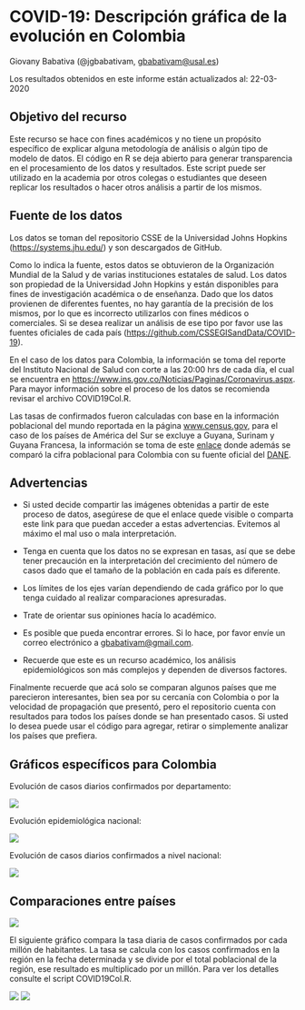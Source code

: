 # COVID-19: Descripción gráfica de la evolución en Colombia

Giovany Babativa (@jgbabativam, gbabativam@usal.es)

Los resultados obtenidos en este informe están actualizados al: 22-03-2020


## Objetivo del recurso

Este recurso se hace con fines académicos y no tiene un propósito específico de explicar alguna metodología de análisis o algún tipo de modelo de datos. El código en R se deja abierto para generar transparencia en el procesamiento de los datos y resultados. Este script puede ser utilizado en la academia por otros colegas o estudiantes que deseen replicar los resultados o hacer otros análisis a partir de los mismos.

## Fuente de los datos

Los datos se toman del repositorio CSSE de la Universidad Johns Hopkins (https://systems.jhu.edu/) y son descargados de GitHub. 

Como lo indica la fuente, estos datos se obtuvieron de la Organización Mundial de la Salud y de varias instituciones estatales de salud. Los datos son propiedad de la Universidad John Hopkins y están disponibles para fines de investigación académica o de enseñanza. Dado que los datos provienen de diferentes fuentes, no hay garantía de la precisión de los mismos, por lo que es incorrecto utilizarlos con fines médicos o comerciales. Si se desea realizar un análisis de ese tipo por favor use las fuentes oficiales de cada país (https://github.com/CSSEGISandData/COVID-19). 

En el caso de los datos para Colombia, la información se toma del reporte del Instituto Nacional de Salud con corte a las 20:00 hrs de cada día, el cual se encuentra en https://www.ins.gov.co/Noticias/Paginas/Coronavirus.aspx. Para mayor información sobre el proceso de los datos se recomienda revisar el archivo COVID19Col.R. 

Las tasas de confirmados fueron calculadas con base en la información poblacional del mundo reportada en la página www.census.gov, para el caso de los países de América del Sur se excluye a Guyana, Surinam y Guyana Francesa, la información se toma de este <a href="https://es.wikipedia.org/wiki/Anexo:Pa%C3%ADses_de_Am%C3%A9rica_del_Sur_por_poblaci%C3%B3n">enlace</a> donde además se comparó la cifra poblacional para Colombia con su fuente oficial del <a href="https://www.dane.gov.co/index.php/estadisticas-por-tema/demografia-y-poblacion/proyecciones-de-poblacion">DANE</a>.

## Advertencias

- Si usted decide compartir las imágenes obtenidas a partir de este  proceso de datos, asegúrese de que el enlace quede visible o comparta este link para que puedan acceder a estas advertencias. Evitemos al máximo el mal uso o mala interpretación.

- Tenga en cuenta que los datos no se expresan en tasas, así que se debe tener precaución en la interpretación del crecimiento del número de casos dado que el tamaño de la población en cada país es diferente.

- Los límites de los ejes varían dependiendo de cada gráfico por lo que tenga cuidado al realizar comparaciones apresuradas.

- Trate de orientar sus opiniones hacía lo académico.

- Es posible que pueda encontrar errores. Si lo hace, por favor envíe un correo electrónico a gbabativam@gmail.com.

- Recuerde que este es un recurso académico, los análisis epidemiológicos son más complejos y dependen de diversos factores.

Finalmente recuerde que acá solo se comparan algunos países que me parecieron interesantes, bien sea por su cercanía con Colombia o por la velocidad de propagación que presentó, pero el repositorio cuenta con resultados para todos los países donde se han presentado casos. Si usted lo desea puede usar el código para agregar, retirar o simplemente analizar los países que prefiera.
## Gráficos específicos para Colombia
Evolución de casos diarios confirmados por departamento:

<image src="images/EvolMapCol.gif"> 

Evolución epidemiológica nacional:

<image src="images/TendEpidMultivar.png"> 

Evolución de casos diarios confirmados a nivel nacional:

<image src="images/EvolCol.gif"> 
  
## Comparaciones entre países

<image src="images/compara.png"> 

El siguiente gráfico compara la tasa diaria de casos confirmados por cada millón de habitantes. La tasa se calcula con los casos confirmados en la región en la fecha determinada y se divide por el total poblacional de la región, ese resultado es multiplicado por un millón. Para ver los detalles consulte el script COVID19Col.R.

<image src="images/TasaContagio.png">

<image src="images/worldmap.png"> 
  

